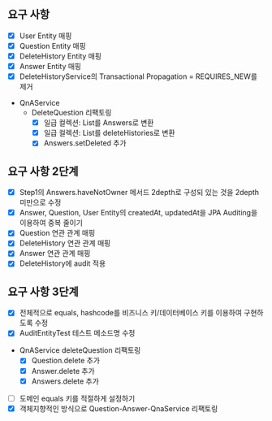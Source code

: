 ## 요구 사항
- [x] User Entity 매핑
- [x] Question Entity 매핑
- [x] DeleteHistory Entity 매핑
- [x] Answer Entity 매핑
- [x] DeleteHistoryService의 Transactional Propagation = REQUIRES_NEW를 제거
- QnAService
  - DeleteQuestion 리팩토링
    - [x] 일급 컬렉션: List<Answer>를 Answers로 변환
    - [x] 일급 컬렉션: List<DeleteHistory>를 deleteHistories로 변환
    - [x] Answers.setDeleted 추가

## 요구 사항 2단계
- [x] Step1의 Answers.haveNotOwner 메서드 2depth로 구성되 있는 것을 2depth 미만으로 수정
- [x] Answer, Question, User Entity의 createdAt, updatedAt을 JPA Auditing을 이용하여 중복 줄이기
- [x] Question 연관 관계 매핑
- [x] DeleteHistory 연관 관계 매핑
- [x] Answer 연관 관계 매핑
- [x] DeleteHistory에 audit 적용

## 요구 사항 3단계
- [x] 전체적으로 equals, hashcode를 비즈니스 키/데이터베이스 키를 이용하여 구현하도록 수정
- [x] AuditEntityTest 테스트 메소드명 수정
- QnAService deleteQuestion 리팩토링
  - [x] Question.delete 추가
  - [x] Answer.delete 추가
  - [x] Answers.delete 추가

- [ ] 도메인 equals 키를 적절하게 설정하기
- [x] 객체지향적인 방식으로 Question-Answer-QnaService 리팩토링